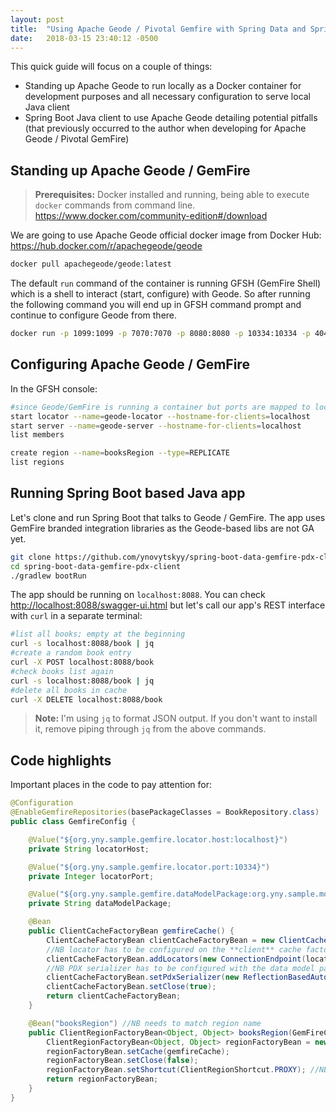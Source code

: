 ```yaml
---
layout: post
title:  "Using Apache Geode / Pivotal Gemfire with Spring Data and Spring Boot"
date:   2018-03-15 23:40:12 -0500
---
```


This quick guide will focus on a couple of things:
- Standing up Apache Geode to run locally as a Docker container for development purposes and all necessary configuration to serve local Java client
- Spring Boot Java client to use Apache Geode detailing potential pitfalls (that previously occurred to the author when developing for Apache Geode / Pivotal GemFire)

## Standing up Apache Geode / GemFire

 > **Prerequisites:** Docker installed and running, being able to execute `docker` commands from command line. <https://www.docker.com/community-edition#/download>

We are going to use Apache Geode official docker image from Docker Hub: <https://hub.docker.com/r/apachegeode/geode>

```bash
docker pull apachegeode/geode:latest
```

The default `run` command of the container is running GFSH (GemFire Shell) which is a shell to interact (start, configure) with Geode. So after running the following command you will end up in GFSH command prompt and continue to configure Geode from there.

```bash
docker run -p 1099:1099 -p 7070:7070 -p 8080:8080 -p 10334:10334 -p 40404:40404 -it apachegeode/geode:latest
```

## Configuring Apache Geode / GemFire

In the GFSH console:

```bash
#since Geode/GemFire is running a container but ports are mapped to localhost, we want to advertise the services to the client as if they are running on localhost
start locator --name=geode-locator --hostname-for-clients=localhost
start server --name=geode-server --hostname-for-clients=localhost
list members

create region --name=booksRegion --type=REPLICATE
list regions
```

## Running Spring Boot based Java app

Let's clone and run Spring Boot that talks to Geode / GemFire. The app uses GemFire branded integration libraries as the Geode-based libs are not GA yet.

```bash
git clone https://github.com/ynovytskyy/spring-boot-data-gemfire-pdx-client.git
cd spring-boot-data-gemfire-pdx-client
./gradlew bootRun
```

The app should be running on `localhost:8088`. You can check <http://localhost:8088/swagger-ui.html> but let's call our app's REST interface with `curl` in a separate terminal:

```bash
#list all books; empty at the beginning
curl -s localhost:8088/book | jq
#create a random book entry
curl -X POST localhost:8088/book
#check books list again
curl -s localhost:8088/book | jq
#delete all books in cache
curl -X DELETE localhost:8088/book
```

> **Note:** I'm using `jq` to format JSON output. If you don't want to install it, remove piping through `jq` from the above commands.

## Code highlights

Important places in the code to pay attention for:

```java
@Configuration
@EnableGemfireRepositories(basePackageClasses = BookRepository.class)
public class GemfireConfig {

    @Value("${org.yny.sample.gemfire.locator.host:localhost}")
    private String locatorHost;

    @Value("${org.yny.sample.gemfire.locator.port:10334}")
    private Integer locatorPort;

    @Value("${org.yny.sample.gemfire.dataModelPackage:org.yny.sample.model.*}")
    private String dataModelPackage;

    @Bean
    public ClientCacheFactoryBean gemfireCache() {
        ClientCacheFactoryBean clientCacheFactoryBean = new ClientCacheFactoryBean();
        //NB locator has to be configured on the **client** cache factory bean
        clientCacheFactoryBean.addLocators(new ConnectionEndpoint(locatorHost, locatorPort));
        //NB PDX serializer has to be configured with the data model package
        clientCacheFactoryBean.setPdxSerializer(new ReflectionBasedAutoSerializer(dataModelPackage));
        clientCacheFactoryBean.setClose(true);
        return clientCacheFactoryBean;
    }

    @Bean("booksRegion") //NB needs to match region name
    public ClientRegionFactoryBean<Object, Object> booksRegion(GemFireCache gemfireCache) {
        ClientRegionFactoryBean<Object, Object> regionFactoryBean = new ClientRegionFactoryBean<>();
        regionFactoryBean.setCache(gemfireCache);
        regionFactoryBean.setClose(false);
        regionFactoryBean.setShortcut(ClientRegionShortcut.PROXY); //NB running as a client, no local caching
        return regionFactoryBean;
    }
}
```

